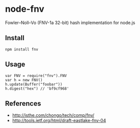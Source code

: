 # node-fnv

Fowler–Noll–Vo (FNV-1a 32-bit) hash implementation for node.js

## Install

	npm install fnv

## Usage

	var FNV = require("fnv").FNV
	var h = new FNV()
	h.update(Buffer("foobar"))
	h.digest("hex") // 'bf9cf968'


## References

- <http://isthe.com/chongo/tech/comp/fnv/>
- <http://tools.ietf.org/html/draft-eastlake-fnv-04>
